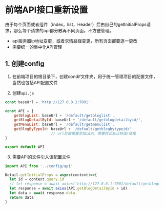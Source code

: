 
# 前端API接口重新设置

由于每个页面或者组件（index，list，Header）后由自己的getInitialProps请求，那么每个请求的api都分散再不同页面，不方便管理。
- api服务器ip地址变更，或者求情路径变更，所有页面都要逐一更改
- 需要统一的集中化API管理

## 1. 创建config

1. 在前端项目的根目录下，创建condif文件夹，用于统一管理项目的配置文件，当然也包括API配置文件

2. 创建`api.js`
```javascript
const baseUrl = 'http://127.0.0.1:7001'

const API = {
    getBlogList: baseUrl + '/default/getbloglist',
    getBlogDetailById: baseUrl + '/default/getblogdetailbyid/',
    getMenuList: baseUrl + '/default/getmenulist',
    getBlogByTypeId: baseUrl + '/default/getblogbytypeid/'
                     // url后面需要添加id的，需要在此处以斜线/结尾
}

export default API
```

3. 需要API的文件引入该配置文件

```javascript
import API from '../config/api'

Detail.getInitialProps = async(context)=>{
  let id = context.query.id
  // let response = await axios('http://127.0.0.1:7001/default/getblogdetailbyid/' + id)
  let response = await axios(API.getBlogDetailById + id)
  let data = await response.data
  return data
}
```
